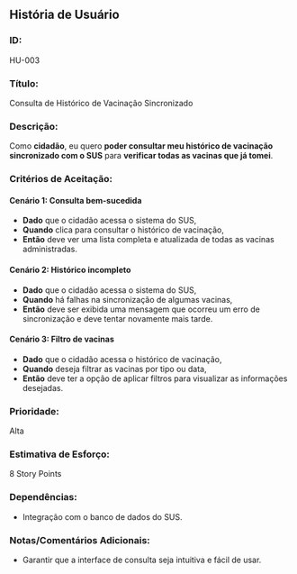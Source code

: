 ## **História de Usuário**


### **ID:** 
HU-003


### **Título:** 
Consulta de Histórico de Vacinação Sincronizado


### **Descrição:** 
Como **cidadão**, eu quero **poder consultar meu histórico de vacinação sincronizado com o SUS** para **verificar todas as vacinas que já tomei**.


### **Critérios de Aceitação:**


#### Cenário 1: Consulta bem-sucedida
- **Dado** que o cidadão acessa o sistema do SUS,
- **Quando** clica para consultar o histórico de vacinação,
- **Então** deve ver uma lista completa e atualizada de todas as vacinas administradas.


#### Cenário 2: Histórico incompleto
- **Dado** que o cidadão acessa o sistema do SUS,
- **Quando** há falhas na sincronização de algumas vacinas,
- **Então** deve ser exibida uma mensagem que ocorreu um erro de sincronização e deve tentar novamente mais tarde.


#### Cenário 3: Filtro de vacinas
- **Dado** que o cidadão acessa o histórico de vacinação,
- **Quando** deseja filtrar as vacinas por tipo ou data,
- **Então** deve ter a opção de aplicar filtros para visualizar as informações desejadas.


### **Prioridade:** 
Alta


### **Estimativa de Esforço:** 
8 Story Points


### **Dependências:** 
- Integração com o banco de dados do SUS.


### **Notas/Comentários Adicionais:**
- Garantir que a interface de consulta seja intuitiva e fácil de usar.
